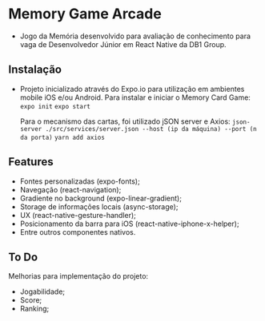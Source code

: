 # Memory Game Arcade

- Jogo da Memória desenvolvido para avaliação de conhecimento para vaga de Desenvolvedor Júnior em React Native da DB1 Group.

## Instalação

- Projeto inicializado através do Expo.io para utilização em ambientes mobile iOS e/ou Android.
  Para instalar e iniciar o Memory Card Game:
  ```expo init```
  ```expo start```

  Para o mecanismo das cartas, foi utilizado jSON server e Axios:
  ```json-server ./src/services/server.json --host (ip da máquina) --port (n da porta)```
  ```yarn add axios```

## Features

- Fontes personalizadas (expo-fonts);
- Navegação (react-navigation);
- Gradiente no background (expo-linear-gradient);
- Storage de informações locais (async-storage);
- UX (react-native-gesture-handler);
- Posicionamento da barra para iOS (react-native-iphone-x-helper);
- Entre outros componentes nativos.

## To Do

Melhorias para implementação do projeto:
- Jogabilidade;
- Score;
- Ranking;